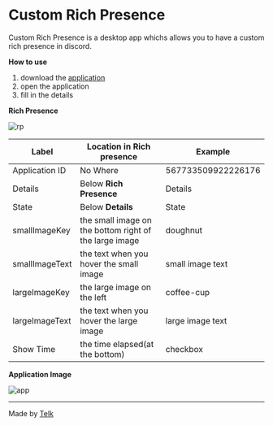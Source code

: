 Custom Rich Presence
=================

Custom Rich Presence is a desktop app whichs allows you to have a custom rich presence in discord.

__How to use__
1. download the [application](https://github.com/telkenes/custom-rich-presence/releases/)
2. open the application
3. fill in the details

__Rich Presence__

![rp](https://cdn.discordapp.com/attachments/560317461703163904/567735398491488267/unknown.png)

| Label          | Location in Rich presence                              | Example            |
|----------------|--------------------------------------------------------|--------------------|
| Application ID | No Where                                               | 567733509922226176 |
| Details        | Below **Rich Presence**                                | Details            |
| State          | Below **Details**                                      | State              |
| smallImageKey  | the small image on the bottom right of the large image | doughnut           |
| smallImageText | the text when you hover the small image                | small image text   |
| largeImageKey  | the large image on the left                            | coffee-cup         |
| largeImageText | the text when you hover the large image                | large image text   |
| Show Time      | the time elapsed(at the bottom)                        | checkbox           |

__Application Image__

![app](https://cdn.discordapp.com/attachments/560317461703163904/567737632323403832/unknown.png)


-----
Made by [Telk](https://github.com/telkenes)



